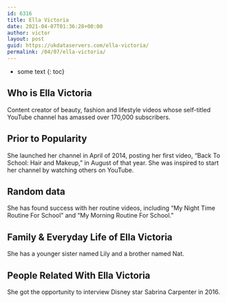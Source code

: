 ```yaml
---
id: 6316
title: Ella Victoria
date: 2021-04-07T01:36:28+00:00
author: victor
layout: post
guid: https://ukdataservers.com/ella-victoria/
permalink: /04/07/ella-victoria/
---
```


* some text
{: toc}


## Who is Ella Victoria



Content creator of beauty, fashion and lifestyle videos whose self-titled YouTube channel has amassed over 170,000 subscribers.

                
                
                
## Prior to Popularity



She launched her channel in April of 2014, posting her first video, &#8220;Back To School: Hair and Makeup,&#8221; in August of that year. She was inspired to start her channel by watching others on YouTube.

                
                
                
## Random data



She has found success with her routine videos, including &#8220;My Night Time Routine For School&#8221; and &#8220;My Morning Routine For School.&#8221;

                
                
                
## Family & Everyday Life of Ella Victoria



She has a younger sister named Lily and a brother named Nat.

                
                
                
## People Related With Ella Victoria



She got the opportunity to interview Disney star Sabrina Carpenter in 2016.

                
              
            
          
          
          